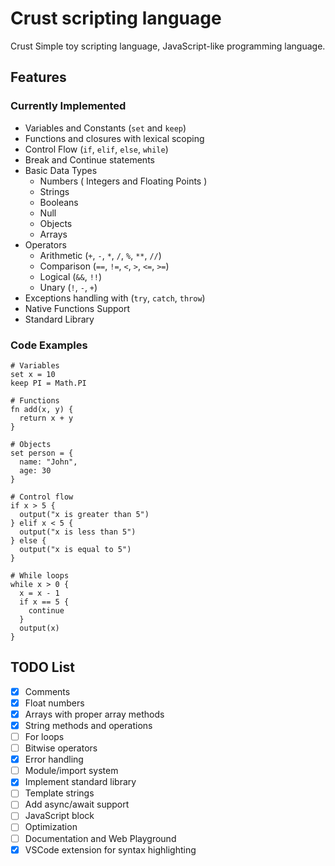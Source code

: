 # Crust scripting language

Crust Simple toy scripting language, JavaScript-like programming language.

## Features

### Currently Implemented

- Variables and Constants (`set` and `keep`)
- Functions and closures with lexical scoping
- Control Flow (`if`, `elif`, `else`, `while`)
- Break and Continue statements
- Basic Data Types
  - Numbers ( Integers and Floating Points )
  - Strings
  - Booleans
  - Null
  - Objects
  - Arrays
- Operators
  - Arithmetic (`+`, `-`, `*`, `/`, `%`, `**`, `//`)
  - Comparison (`==`, `!=`, `<`, `>`, `<=`, `>=`)
  - Logical (`&&`, `!!`)
  - Unary (`!`, `-`, `+`)
- Exceptions handling with (`try`, `catch`, `throw`)
- Native Functions Support
- Standard Library

### Code Examples

```crust
# Variables
set x = 10
keep PI = Math.PI

# Functions
fn add(x, y) {
  return x + y
}

# Objects
set person = {
  name: "John",
  age: 30
}

# Control flow
if x > 5 {
  output("x is greater than 5")
} elif x < 5 {
  output("x is less than 5")
} else {
  output("x is equal to 5")
}

# While loops
while x > 0 {
  x = x - 1
  if x == 5 {
    continue
  }
  output(x)
}
```

## TODO List

- [x] Comments
- [x] Float numbers
- [x] Arrays with proper array methods
- [x] String methods and operations
- [ ] For loops
- [ ] Bitwise operators
- [x] Error handling
- [ ] Module/import system
- [x] Implement standard library
- [ ] Template strings
- [ ] Add async/await support
- [ ] JavaScript block
- [ ] Optimization
- [ ] Documentation and Web Playground
- [x] VSCode extension for syntax highlighting

